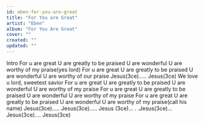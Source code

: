 ```yaml
---
id: eben-for-you-are-great
title: "For You are Great"
artist: "Eben"
album: "For You Are Great"
cover: ""
created: ""
updated: ""
---
```


Intro
For u are great
U are greatly to be praised
U are wonderful
U are worthy of my praise(yes lord)
For u are great
U are greatly to be praised
U are wonderful
U are worthy of our praise
Jesus(3ce)..... Jesus(3ce)
We love u lord, sweetest savior
For u are great
U are greatly to be praised
U are wonderful
U are worthy of my praise
For u are great
U are greatly to be praised
U are wonderful
U are worthy of my praise
For u are great
U are greatly to be praised
U are wonderful
U are worthy of my praise(call his name)
Jesus(3ce)..... Jesus(3ce)..... Jesus (3ce)... . .Jesus(3ce)... Jesus(3ce).... Jesus(3ce)